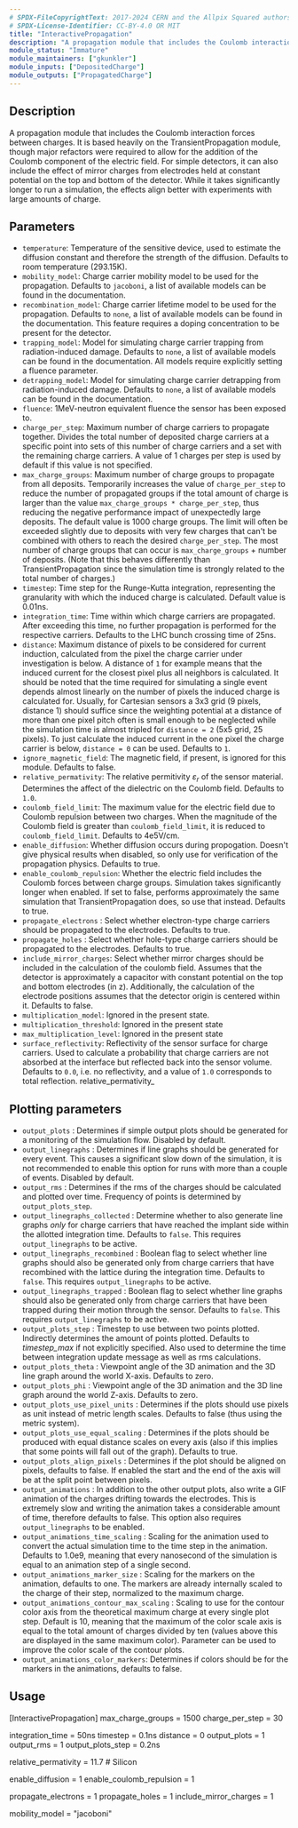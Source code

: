 ```yaml
---
# SPDX-FileCopyrightText: 2017-2024 CERN and the Allpix Squared authors
# SPDX-License-Identifier: CC-BY-4.0 OR MIT
title: "InteractivePropagation"
description: "A propagation module that includes the Coulomb interaction forces between charges."
module_status: "Immature"
module_maintainers: ["gkunkler"]
module_inputs: ["DepositedCharge"]
module_outputs: ["PropagatedCharge"]
---
```


## Description
A propagation module that includes the Coulomb interaction forces between charges. It is based heavily on the TransientPropagation module, though major refactors were required to allow for the addition of the Coulomb component of the electric field. For simple detectors, it can also include the effect of mirror charges from electrodes held at constant potential on the top and bottom of the detector. While it takes significantly longer to run a simulation, the effects align better with experiments with large amounts of charge.

## Parameters

* `temperature`: Temperature of the sensitive device, used to estimate the diffusion constant and therefore the strength of the diffusion. Defaults to room temperature (293.15K).
* `mobility_model`: Charge carrier mobility model to be used for the propagation. Defaults to `jacoboni`, a list of available models can be found in the documentation.
* `recombination_model`: Charge carrier lifetime model to be used for the propagation. Defaults to `none`, a list of available models can be found in the documentation. This feature requires a doping concentration to be present for the detector.
* `trapping_model`: Model for simulating charge carrier trapping from radiation-induced damage. Defaults to `none`, a list of available models can be found in the documentation. All models require explicitly setting a fluence parameter.
* `detrapping_model`: Model for simulating charge carrier detrapping from radiation-induced damage. Defaults to `none`, a list of available models can be found in the documentation.
* `fluence`: 1MeV-neutron equivalent fluence the sensor has been exposed to.
* `charge_per_step`: Maximum number of charge carriers to propagate together. Divides the total number of deposited charge carriers at a specific point into sets of this number of charge carriers and a set with the remaining charge carriers. A value of 1 charges per step is used by default if this value is not specified.
* `max_charge_groups`: Maximum number of charge groups to propagate from all deposits. Temporarily increases the value of `charge_per_step` to reduce the number of propagated groups if the total amount of charge is larger than the value `max_charge_groups * charge_per_step`, thus reducing the negative performance impact of unexpectedly large deposits. The default value is 1000 charge groups. The limit will often be exceeded slightly due to deposits with very few charges that can't be combined with others to reach the desired `charge_per_step`. The most number of charge groups that can occur is `max_charge_groups` + number of deposits. (Note that this behaves differently than TransientPropagation since the simulation time is strongly related to the total number of charges.)
* `timestep`: Time step for the Runge-Kutta integration, representing the granularity with which the induced charge is calculated. Default value is 0.01ns.
* `integration_time`: Time within which charge carriers are propagated. After exceeding this time, no further propagation is performed for the respective carriers. Defaults to the LHC bunch crossing time of 25ns.
* `distance`: Maximum distance of pixels to be considered for current induction, calculated from the pixel the charge carrier under investigation is below. A distance of `1` for example means that the induced current for the closest pixel plus all neighbors is calculated. It should be noted that the time required for simulating a single event depends almost linearly on the number of pixels the induced charge is calculated for. Usually, for Cartesian sensors a 3x3 grid (9 pixels, distance 1) should suffice since the weighting potential at a distance of more than one pixel pitch often is small enough to be neglected while the simulation time is almost tripled for `distance = 2` (5x5 grid, 25 pixels). To just calculate the induced current in the one pixel the charge carrier is below, `distance = 0` can be used. Defaults to `1`.
* `ignore_magnetic_field`: The magnetic field, if present, is ignored for this module. Defaults to false.
* `relative_permativity`: The relative permitivity $\varepsilon_r$ of the sensor material. Determines the affect of the dielectric on the Coulomb field. Defaults to `1.0`.
* `coulomb_field_limit`: The maximum value for the electric field due to Coulomb repulsion between two charges. When the magnitude of the Coulomb field is greater than `coulomb_field_limit`, it is reduced to `coulomb_field_limit`. Defaults to 4e5V/cm.
* `enable_diffusion`: Whether diffusion occurs during propogation. Doesn't give physical results when disabled, so only use for verification of the propagation physics. Defaults to true.
* `enable_coulomb_repulsion`: Whether the electric field includes the Coulomb forces between charge groups. Simulation takes significantly longer when enabled. If set to false, performs approximately the same simulation that TransientPropagation does, so use that instead. Defaults to true.
* `propagate_electrons` : Select whether electron-type charge carriers should be propagated to the electrodes. Defaults to true.
* `propagate_holes` : Select whether hole-type charge carriers should be propagated to the electrodes. Defaults to true.
* `include_mirror_charges`: Select whether mirror charges should be included in the calculation of the coulomb field. Assumes that the detector is approximately a capacitor with constant potential on the top and bottom electrodes (in z). Additionally, the calculation of the electrode positions assumes that the detector origin is centered within it. Defaults to false.
* `multiplication_model`: Ignored in the present state.
* `multiplication_threshold`: Ignored in the present state
* `max_multiplication_level`: Ignored in the present state
* `surface_reflectivity`: Reflectivity of the sensor surface for charge carriers. Used to calculate a probability that charge carriers are not absorbed at the interface but reflected back into the sensor volume. Defaults to `0.0`, i.e. no reflectivity, and a value of `1.0` corresponds to total reflection.
relative_permativity_

## Plotting parameters

* `output_plots` : Determines if simple output plots should be generated for a monitoring of the simulation flow. Disabled by default.
* `output_linegraphs` : Determines if line graphs should be generated for every event. This causes a significant slow down of the simulation, it is not recommended to enable this option for runs with more than a couple of events. Disabled by default.
* `output_rms` : Determines if the rms of the charges should be calculated and plotted over time. Frequency of points is determined by `output_plots_step`.
* `output_linegraphs_collected` : Determine whether to also generate line graphs *only* for charge carriers that have reached the implant side within the allotted integration time. Defaults to `false`. This requires `output_linegraphs` to be active.
* `output_linegraphs_recombined` : Boolean flag to select whether line graphs should also be generated only from charge carriers that have recombined with the lattice during the integration time. Defaults to `false`. This requires `output_linegraphs` to be active.
* `output_linegraphs_trapped` : Boolean flag to select whether line graphs should also be generated only from charge carriers that have been trapped during their motion through the sensor. Defaults to `false`. This requires `output_linegraphs` to be active.
* `output_plots_step` : Timestep to use between two points plotted. Indirectly determines the amount of points plotted. Defaults to *timestep_max* if not explicitly specified. Also used to determine the time between integration update message as well as rms calculations.
* `output_plots_theta` : Viewpoint angle of the 3D animation and the 3D line graph around the world X-axis. Defaults to zero.
* `output_plots_phi` : Viewpoint angle of the 3D animation and the 3D line graph around the world Z-axis. Defaults to zero.
* `output_plots_use_pixel_units` : Determines if the plots should use pixels as unit instead of metric length scales. Defaults to false (thus using the metric system).
* `output_plots_use_equal_scaling` : Determines if the plots should be produced with equal distance scales on every axis (also if this implies that some points will fall out of the graph). Defaults to true.
* `output_plots_align_pixels` : Determines if the plot should be aligned on pixels, defaults to false. If enabled the start and the end of the axis will be at the split point between pixels.
* `output_animations` : In addition to the other output plots, also write a GIF animation of the charges drifting towards the electrodes. This is extremely slow and writing the animation takes a considerable amount of time, therefore defaults to false. This option also requires `output_linegraphs` to be enabled.
* `output_animations_time_scaling` : Scaling for the animation used to convert the actual simulation time to the time step in the animation. Defaults to 1.0e9, meaning that every nanosecond of the simulation is equal to an animation step of a single second.
* `output_animations_marker_size` : Scaling for the markers on the animation, defaults to one. The markers are already internally scaled to the charge of their step, normalized to the maximum charge.
* `output_animations_contour_max_scaling` : Scaling to use for the contour color axis from the theoretical maximum charge at every single plot step. Default is 10, meaning that the maximum of the color scale axis is equal to the total amount of charges divided by ten (values above this are displayed in the same maximum color). Parameter can be used to improve the color scale of the contour plots.
* `output_animations_color_markers`: Determines if colors should be for the markers in the animations, defaults to false.

## Usage
[InteractivePropagation]
max_charge_groups = 1500 
charge_per_step = 30

integration_time = 50ns
timestep = 0.1ns
distance = 0
output_plots = 1
output_rms = 1
output_plots_step = 0.2ns

relative_permativity = 11.7 # Silicon

enable_diffusion = 1
enable_coulomb_repulsion = 1

propagate_electrons = 1
propagate_holes = 1
include_mirror_charges = 1

mobility_model = "jacoboni"
